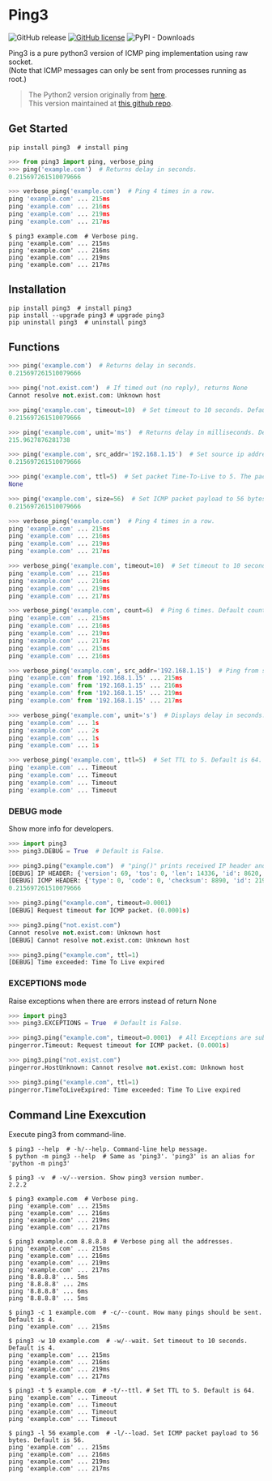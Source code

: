 # Ping3
![GitHub release](https://img.shields.io/github/release/kyan001/ping3.svg)
[![GitHub license](https://img.shields.io/github/license/kyan001/ping3.svg)](https://github.com/kyan001/ping3/blob/master/LICENSE)
![PyPI - Downloads](https://img.shields.io/pypi/dm/ping3.svg)

Ping3 is a pure python3 version of ICMP ping implementation using raw socket.\
(Note that ICMP messages can only be sent from processes running as root.)

> The Python2 version originally from [here](http://github.com/samuel/python-ping).\
> This version maintained at [this github repo](https://github.com/kyan001/ping3).

## Get Started

```shell
pip install ping3  # install ping
```

```python
>>> from ping3 import ping, verbose_ping
>>> ping('example.com')  # Returns delay in seconds.
0.215697261510079666

>>> verbose_ping('example.com')  # Ping 4 times in a row.
ping 'example.com' ... 215ms
ping 'example.com' ... 216ms
ping 'example.com' ... 219ms
ping 'example.com' ... 217ms
```

```shell
$ ping3 example.com  # Verbose ping.
ping 'example.com' ... 215ms
ping 'example.com' ... 216ms
ping 'example.com' ... 219ms
ping 'example.com' ... 217ms
```

## Installation

```shell
pip install ping3  # install ping3
pip install --upgrade ping3 # upgrade ping3
pip uninstall ping3  # uninstall ping3
```

## Functions

```python
>>> ping('example.com')  # Returns delay in seconds.
0.215697261510079666

>>> ping('not.exist.com')  # If timed out (no reply), returns None
Cannot resolve not.exist.com: Unknown host

>>> ping('example.com', timeout=10)  # Set timeout to 10 seconds. Default timeout=4 for 4 seconds.
0.215697261510079666

>>> ping('example.com', unit='ms')  # Returns delay in milliseconds. Default unit='s' for seconds.
215.9627876281738

>>> ping('example.com', src_addr='192.168.1.15')  # Set source ip address for multiple interfaces. Default src_addr=None for no binding.
0.215697261510079666

>>> ping('example.com', ttl=5)  # Set packet Time-To-Live to 5. The packet is discarded if it does not reach the target host after 5 jumps. Default ttl=64.
None

>>> ping('example.com', size=56)  # Set ICMP packet payload to 56 bytes. The total ICMP packet size is 8 (header) + 56 (payload) = 64 bytes. Default size=56.
0.215697261510079666

>>> verbose_ping('example.com')  # Ping 4 times in a row.
ping 'example.com' ... 215ms
ping 'example.com' ... 216ms
ping 'example.com' ... 219ms
ping 'example.com' ... 217ms

>>> verbose_ping('example.com', timeout=10)  # Set timeout to 10 seconds. Default timeout=4 for 4 seconds.
ping 'example.com' ... 215ms
ping 'example.com' ... 216ms
ping 'example.com' ... 219ms
ping 'example.com' ... 217ms

>>> verbose_ping('example.com', count=6)  # Ping 6 times. Default count=4
ping 'example.com' ... 215ms
ping 'example.com' ... 216ms
ping 'example.com' ... 219ms
ping 'example.com' ... 217ms
ping 'example.com' ... 215ms
ping 'example.com' ... 216ms

>>> verbose_ping('example.com', src_addr='192.168.1.15')  # Ping from source IP address. Default src_addr=None
ping 'example.com' from '192.168.1.15' ... 215ms
ping 'example.com' from '192.168.1.15' ... 216ms
ping 'example.com' from '192.168.1.15' ... 219ms
ping 'example.com' from '192.168.1.15' ... 217ms

>>> verbose_ping('example.com', unit='s')  # Displays delay in seconds. Default unit="ms" for milliseconds.
ping 'example.com' ... 1s
ping 'example.com' ... 2s
ping 'example.com' ... 1s
ping 'example.com' ... 1s

>>> verbose_ping('example.com', ttl=5)  # Set TTL to 5. Default is 64.
ping 'example.com' ... Timeout
ping 'example.com' ... Timeout
ping 'example.com' ... Timeout
ping 'example.com' ... Timeout
```

### DEBUG mode

Show more info for developers.

```python
>>> import ping3
>>> ping3.DEBUG = True  # Default is False.

>>> ping3.ping("example.com")  # "ping()" prints received IP header and ICMP header.
[DEBUG] IP HEADER: {'version': 69, 'tos': 0, 'len': 14336, 'id': 8620, 'flags': 0, 'ttl': 51, 'protocol': 1, 'checksum': *, 'src_addr': *, 'dest_addr': *}
[DEBUG] ICMP HEADER: {'type': 0, 'code': 0, 'checksum': 8890, 'id': 21952, 'seq': 0}
0.215697261510079666

>>> ping3.ping("example.com", timeout=0.0001)
[DEBUG] Request timeout for ICMP packet. (0.0001s)

>>> ping3.ping("not.exist.com")
Cannot resolve not.exist.com: Unknown host
[DEBUG] Cannot resolve not.exist.com: Unknown host

>>> ping3.ping("example.com", ttl=1)
[DEBUG] Time exceeded: Time To Live expired
```

### EXCEPTIONS mode

Raise exceptions when there are errors instead of return None

```python
>>> import ping3
>>> ping3.EXCEPTIONS = True  # Default is False.

>>> ping3.ping("example.com", timeout=0.0001)  # All Exceptions are subclasses of PingError
pingerror.Timeout: Request timeout for ICMP packet. (0.0001s)

>>> ping3.ping("not.exist.com")
pingerror.HostUnknown: Cannot resolve not.exist.com: Unknown host

>>> ping3.ping("example.com", ttl=1)
pingerror.TimeToLiveExpired: Time exceeded: Time To Live expired
```

## Command Line Exexcution

Execute ping3 from command-line.

```shell
$ ping3 --help  # -h/--help. Command-line help message.
$ python -m ping3 --help  # Same as 'ping3'. 'ping3' is an alias for 'python -m ping3'

$ ping3 -v  # -v/--version. Show ping3 version number.
2.2.2

$ ping3 example.com  # Verbose ping.
ping 'example.com' ... 215ms
ping 'example.com' ... 216ms
ping 'example.com' ... 219ms
ping 'example.com' ... 217ms

$ ping3 example.com 8.8.8.8  # Verbose ping all the addresses.
ping 'example.com' ... 215ms
ping 'example.com' ... 216ms
ping 'example.com' ... 219ms
ping 'example.com' ... 217ms
ping '8.8.8.8' ... 5ms
ping '8.8.8.8' ... 2ms
ping '8.8.8.8' ... 6ms
ping '8.8.8.8' ... 5ms

$ ping3 -c 1 example.com  # -c/--count. How many pings should be sent. Default is 4.
ping 'example.com' ... 215ms

$ ping3 -w 10 example.com  # -w/--wait. Set timeout to 10 seconds. Default is 4.
ping 'example.com' ... 215ms
ping 'example.com' ... 216ms
ping 'example.com' ... 219ms
ping 'example.com' ... 217ms

$ ping3 -t 5 example.com  # -t/--ttl. # Set TTL to 5. Default is 64.
ping 'example.com' ... Timeout
ping 'example.com' ... Timeout
ping 'example.com' ... Timeout
ping 'example.com' ... Timeout

$ ping3 -l 56 example.com  # -l/--load. Set ICMP packet payload to 56 bytes. Default is 56.
ping 'example.com' ... 215ms
ping 'example.com' ... 216ms
ping 'example.com' ... 219ms
ping 'example.com' ... 217ms
```
